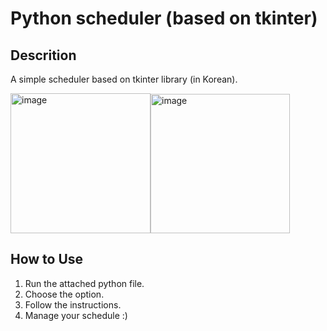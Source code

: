 # Python scheduler (based on tkinter)


## Descrition
A simple scheduler based on tkinter library (in Korean).

<img width="224" alt="image" src="https://user-images.githubusercontent.com/120773889/208231285-c3a3ab3a-1fca-4a76-8898-141ba16463ca.png"><img width="223" alt="image" src="https://user-images.githubusercontent.com/120773889/208231495-f486ff85-00b2-4271-9425-8cc384f4d8af.png">


## How to Use
1. Run the attached python file.
2. Choose the option.
3. Follow the instructions.
4. Manage your schedule :)
